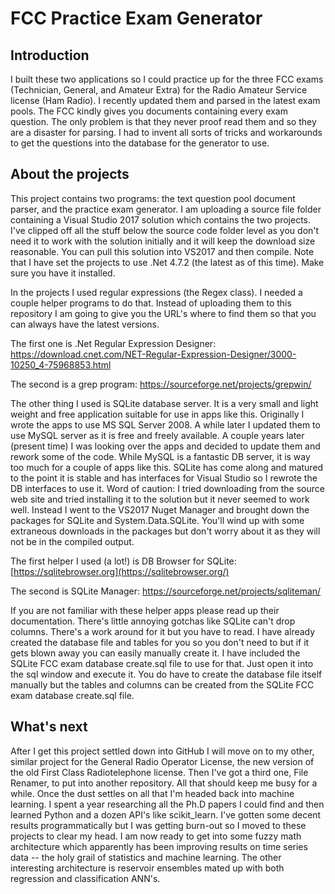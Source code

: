 # **FCC Practice Exam Generator**

## **Introduction**

I built these two applications so I could practice up for the three FCC exams (Technician, General, and Amateur Extra) for the Radio Amateur Service license (Ham Radio). I recently updated them and parsed in the latest exam pools. The FCC kindly gives you documents containing every exam question. The only problem is that they never proof read them and so they are a disaster for parsing. I had to invent all sorts of tricks and workarounds to get the questions into the database for the generator to use.

## **About the projects**

This project contains two programs: the text question pool document parser, and the practice exam generator. I am uploading a source file folder containing a Visual Studio 2017 solution which contains the two projects. I've clipped off all the stuff below the source code folder level as you don't need it to work with the solution initially and it will keep the download size reasonable. You can pull this solution into VS2017 and then compile. Note that I have set the projects to use .Net 4.7.2 (the latest as of this time). Make sure you have it installed.

In the projects I used regular expressions (the Regex class). I needed a couple helper programs to do that. Instead of uploading them to this repository I am going to give you the URL's where to find them so that you can always have the latest versions.

The first one is .Net Regular Expression Designer: <https://download.cnet.com/NET-Regular-Expression-Designer/3000-10250_4-75968853.html>

The second is a grep program: <https://sourceforge.net/projects/grepwin/>

The other thing I used is SQLite database server. It is a very small and light weight and free application suitable for use in apps like this. Originally I wrote the apps to use MS SQL Server 2008. A while later I updated them to use MySQL server as it is free and freely available. A couple years later (present time) I was looking over the apps and decided to update them and rework some of the code. While MySQL is a fantastic DB server, it is way too much for a couple of apps like this. SQLite has come along and matured to the point it is stable and has interfaces for Visual Studio so I rewrote the DB interfaces to use it. Word of caution: I tried downloading from the source web site and tried installing it to the solution but it never seemed to work well. Instead I went to the VS2017 Nuget Manager and brought down the packages for SQLite and System.Data.SQLite. You'll wind up with some extraneous downloads in the packages but don't worry about it as they will not be in the compiled output.

The first helper I used (a lot!) is DB Browser for SQLite: [https://sqlitebrowser.org](https://sqlitebrowser.org/)

The second is SQLite Manager: <https://sourceforge.net/projects/sqliteman/>

If you are not familiar with these helper apps please read up their documentation. There's little annoying gotchas like SQLite can't drop columns. There's a work around for it but you have to read. I have already created the database file and tables for you so you don't need to but if it gets blown away you can easily manually create it. I have included the SQLite FCC exam database create.sql file to use for that. Just open it into the sql window and execute it. You do have to create the database file itself manually but the tables and columns can be created from the SQLite FCC exam database create.sql file.

## **What's next**

After I get this project settled down into GitHub I will move on to my other, similar project for the General Radio Operator License, the new version of the old First Class Radiotelephone license. Then I've got a third one, File Renamer, to put into another repository. All that should keep me busy for a while. Once the dust settles on all that I'm headed back into machine learning. I spent a year researching all the Ph.D papers I could find and then learned Python and a dozen API's like scikit_learn. I've gotten some decent results programmatically but I was getting burn-out so I moved to these projects to clear my head. I am now ready to get into some fuzzy math architecture which apparently has been improving results on time series data -- the holy grail of statistics and machine learning. The other interesting architecture is reservoir ensembles mated up with both regression and classification ANN's.
